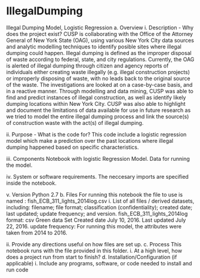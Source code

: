 # IllegalDumping
Illegal Dumping Model, Logistic Regression
a. Overview
i. Description - Why does the project exist?
CUSP is collaborating with the Office of the Attorney General of New York State (OAG), 
using various New York City data sources and analytic modelling techniques to identify 
posible sites where illegal dumping could happen.  Illegal dumping is defined as the 
improper disposal of waste according to federal, state, and city regulations.  Currently,
the OAG is alerted of illegal dumping through citizen and agency reports of individuals
either creating waste illegally (e.g. illegal construction projects) or improperly disposing 
of waste, with no leads back to the original source of the waste.  The investigations are 
looked at on a case-by-case basis, and in a reactive manner. Through modelling and data mining, 
CUSP was able to find and predict instances of illegal construction, as well as identify likely 
dumping locations within New York City.  CUSP was also able to highlight and document the 
limitations of data available for use in future research as we tried to model the entire illegal
dumping process and link the source(s) of construction waste with the act(s) of illegal dumping. 

ii. Purpose - What is the code for?
This code include a logistic regression model which make a prediction over the past locations 
where illegal dumping happened based on specific characteristics.

iii. Components
Notebook with logistic Regression Model.
Data for running the model.

iv. System or software requirements.
The neccesary imports are specified inside the notebook.

v. Version
Python 2.7
b. Files
For running this notebook the file to use is named :
fish_ECB_311_lights_2014log.csv
i. List of all files / derived datasets, including: filename; file format; classification
(confidentiality); created date; last updated; update frequency; and version.
fish_ECB_311_lights_2014log
format: csv
Green data Set
Created date July 10, 2016.
Last updated July 22, 2016.
update frequency: For running this model, the attributes were taken from 2014 to 2016. 

ii. Provide any directions useful on how files are set up.
c. Process
This notebook runs with the file provided in this folder.
i. At a high level, how does a project run from start to finish?
d. Installation/Configuration (if applicable)
i. Include any programs, software, or code needed to install and run code
